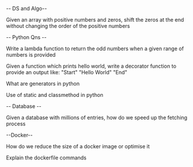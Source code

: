 -- DS and Algo--

Given an array with positive numbers and zeros, shift the zeros at the end without changing the order of the positive numbers

-- Python Qns --

Write a lambda function to return the odd numbers when a given range of numbers is provided

Given a function which prints hello world, write a decorator function to provide an output like:
"Start"
"Hello World"
"End"

What are generators in python

Use of static and classmethod in python

-- Database --

Given a database with millions of entries, how do we speed up the fetching process

--Docker--

How do we reduce the size of a docker image or optimise it

Explain the dockerfile commands


